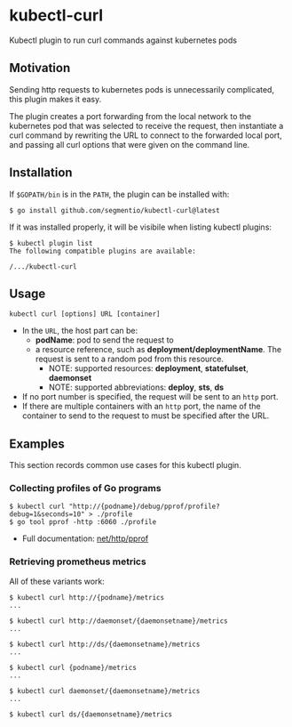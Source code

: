 # kubectl-curl

Kubectl plugin to run curl commands against kubernetes pods

## Motivation

Sending http requests to kubernetes pods is unnecessarily complicated, this
plugin makes it easy.

The plugin creates a port forwarding from the local network to the kubernetes
pod that was selected to receive the request, then instantiate a curl command
by rewriting the URL to connect to the forwarded local port, and passing all
curl options that were given on the command line.

## Installation

If `$GOPATH/bin` is in the `PATH`, the plugin can be installed with:
```
$ go install github.com/segmentio/kubectl-curl@latest
```

If it was installed properly, it will be visibile when listing kubectl plugins:
```
$ kubectl plugin list
The following compatible plugins are available:

/.../kubectl-curl
```

## Usage

```
kubectl curl [options] URL [container]
```

* In the `URL`, the host part can be:
    * **podName**: pod to send the request to
    * a resource reference, such as **deployment/deploymentName**. The request is sent to a random pod from this resource.
       * NOTE: supported resources: **deployment**, **statefulset**, **daemonset**
       * NOTE: supported abbreviations: **deploy**, **sts**, **ds**
* If no port number is specified, the request will be sent to an `http` port.
* If there are multiple containers with an `http` port, the name of the container
  to send to the request to must be specified after the URL.

## Examples

This section records common use cases for this kubectl plugin.

### Collecting profiles of Go programs

```
$ kubectl curl "http://{podname}/debug/pprof/profile?debug=1&seconds=10" > ./profile
$ go tool pprof -http :6060 ./profile
```

* Full documentation: [net/http/pprof](https://pkg.go.dev/net/http/pprof)

### Retrieving prometheus metrics

All of these variants work:

```
$ kubectl curl http://{podname}/metrics
...

$ kubectl curl http://daemonset/{daemonsetname}/metrics
...

$ kubectl curl http://ds/{daemonsetname}/metrics
...

$ kubectl curl {podname}/metrics
...

$ kubectl curl daemonset/{daemonsetname}/metrics
...

$ kubectl curl ds/{daemonsetname}/metrics
```
